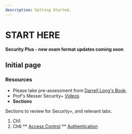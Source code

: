 ```yaml
---
description: Getting Started.
---
```


# START HERE

 **Security Plus - new exam format updates coming soon**

## Initial page

### Resources

* Please take pre-assessment from [Darrell Long's Book](https://drive.google.com/file/d/1T4j2xhmFzXslgQyqcO8HXRSfaN3d-nyf/view?usp=sharing).
* Prof's Messer Security+ [Videos](https://www.youtube.com/playlist?list=PLG49S3nxzAnnVhoAaL4B6aMFDQ8_gdxAy)
* **Sections**

Sections to review for Security+, and relevant labs.

1. Ch1
2. Ch6
  ** [Access Control](/notes/ch6/AccessControl.md)
  ** [Authentication](/notes/ch6/Authentication.md)
